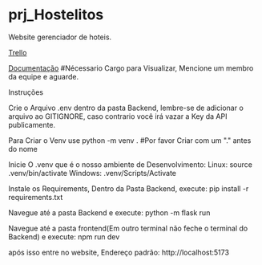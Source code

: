 # prj_Hostelitos

Website gerenciador de hoteis.

[Trello](https://trello.com/b/KVB79Jln/tarefas)

[Documentação](https://discord.gg/8aCdQ4Pd) #Nécessario Cargo para Visualizar, Mencione um membro da equipe e aguarde.


Instruções

Crie o Arquivo .env dentro da pasta Backend, lembre-se de adicionar o arquivo ao GITIGNORE, caso contrario você irá vazar a Key da API publicamente.

Para Criar o Venv use python -m venv .<nome do venv> #Por favor Criar com um "." antes do nome

Inicie O .venv que é o nosso ambiente de Desenvolvimento:
    Linux: source .venv/bin/activate
    Windows: .venv/Scripts/Activate

Instale os Requirements, Dentro da Pasta Backend, execute:
pip install -r requirements.txt

Navegue até a pasta Backend e execute:
    python -m flask run

Navegue até a pasta frontend(Em outro terminal não feche o terminal do Backend) e execute:
    npm run dev

após isso entre no website, Endereço padrão: http://localhost:5173